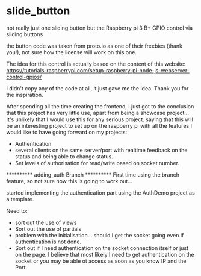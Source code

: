 # slide_button
not really just one sliding button but the Raspberry pi 3 B+ GPIO control via sliding buttons

the button code was taken from proto.io as one of their freebies (thank you!),
not sure how the license will work on this one.

The idea for this control is actually based on the content of this website:
https://tutorials-raspberrypi.com/setup-raspberry-pi-node-js-webserver-control-gpios/

I didn't copy any of the code at all, it just gave me the idea. Thank you for the inspiration.

After spending all the time creating the frontend, I just got to the conclusion that this project has very
little use, apart from being a showcase project... It's unlikely that I would use this for any serious 
project. saying that this will be an interesting project to set up on the raspberry pi with all the features I would 
like to have going forward on my projects:

- Authentication
- several clients on the same server/port with realtime feedback on the status and being able to change status.
- Set levels of authorisation for read/write based on socket number.

********** adding_auth Branch **********
First time using the branch feature, so not sure how this is going to work out...

started implementing the authentication part using the AuthDemo project as a template.

Need to:
- sort out the use of views 
- Sort out the use of partials
- problem with the initialisation... should i get the socket going even if authentication is not done.
- Sort out if I need authentication on the socket connection itself or just on the page. I believe that most likely I need to get authentication on the socket or you may be able ot access as soon as you know IP and the Port.


